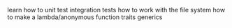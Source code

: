 learn how to unit test
integration tests
how to work  with the file system
how to make a lambda/anonymous function
traits
generics
